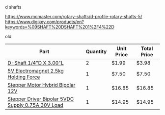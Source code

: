 d shafts

https://www.mcmaster.com/rotary-shafts/d-profile-rotary-shafts-5/
https://www.digikey.com/products/en?keywords=%09SHAFT%20DSHAFT%201%2F4%22D


old

| Part | Quantity | Unit Price | Total Price |
|------|----------|------------|-------------|
| [D-Shaft 1/4"D X 3.00"L](https://www.digikey.com/short/z4b0jq) | 2 | $1.99 | $3.98 |
| [5V Electromagnet 2.5kg Holding Force](https://www.digikey.com/short/z4bnvv) | 1 | $7.50 | $7.50 |
| [Stepper Motor Hybrid Bipolar 12V](https://www.digikey.com/short/z4bd90) | 1 | $16.85 | $16.85 |
| [Stepper Driver Bipolar 5VDC Supply 0.75A 30V Load](https://www.digikey.com/product-detail/en/sparkfun-electronics/ROB-12779/1568-1108-ND/5318750) | 1 | $14.95 | $14.95 |